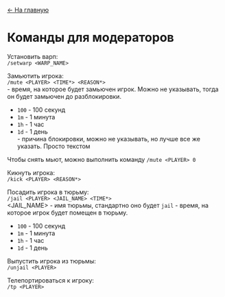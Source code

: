 [<- На главную](https://github.com/evgeniy-kotin/minecraft-v4?tab=readme-ov-file#оглавление)

# Команды для модераторов

Установить варп:</br>
`/setwarp <WARP_NAME>`

Замьютить игрока:</br>
`/mute <PLAYER> <TIME*> <REASON*>`</br>
<TIME> - время, на которое будет замьючен игрок. Можно не указывать, тогда он будет замьючен до разблокировки.</br>
- `100` - 100 секунд</br>
- `1m` - 1 минута</br>
- `1h` - 1 час</br>
- `1d` - 1 день</br>
<REASON> - причина блокировки, можно не указывать, но лучше все же указать. Просто текстом

Чтобы снять мьют, можно выполнить команду
`/mute <PLAYER> 0`

Кикнуть игрока:</br>
`/kick <PLAYER> <REASON*>`

Посадить игрока в тюрьму:</br>
`/jail <PLAYER> <JAIL_NAME> <TIME*>`</br>
<JAIL_NAME> - имя тюрьмы, стандартно оно будет `jail`
<TIME> - время, на которое игрок будет помещен в тюрьму.</br>
- `100` - 100 секунд</br>
- `1m` - 1 минута</br>
- `1h` - 1 час</br>
- `1d` - 1 день</br>

Выпустить игрока из тюрьмы:</br>
`/unjail <PLAYER>`

Телепортироваться к игроку:</br>
`/tp <PLAYER>`